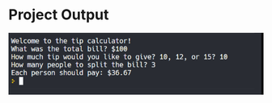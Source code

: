 # Project Output

![output](https://github.com/rahulsahani1137/Python-100-Days-Projects/blob/main/Assets/day2.png?raw=true)
